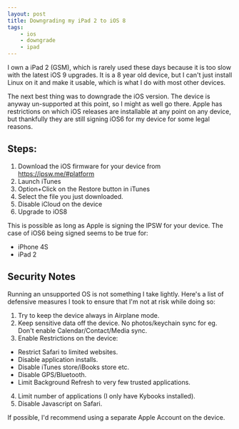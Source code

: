 ```yaml
---
layout: post
title: Downgrading my iPad 2 to iOS 8
tags:
    - ios
    - downgrade
    - ipad
---
```


I own a iPad 2 (GSM), which is rarely used these days because it is too slow with the latest iOS 9 upgrades. It is a 8 year old device, but I can't just install Linux on it and make it usable, which is what I do with most other devices.

The next best thing was to downgrade the iOS version. The device is anyway un-supported at this point, so I might as well go there. Apple has restrictions on which iOS releases are installable at any point on any device, but thankfully they are still signing iOS6 for my device for some legal reasons.

## Steps:

1. Download the iOS firmware for your device from <https://ipsw.me/#platform>
2. Launch iTunes
3. Option+Click on the Restore button in iTunes
4. Select the file you just downloaded.
5. Disable iCloud on the device
6. Upgrade to iOS8

This is possible as long as Apple is signing the IPSW for your device. The case of iOS6 being signed seems to be true for:

- iPhone 4S
- iPad 2

## Security Notes

Running an unsupported OS is not something I take lightly. Here's a list of defensive measures I took to ensure that I'm not at risk while doing so:

1. Try to keep the device always in Airplane mode.
2. Keep sensitive data off the device. No photos/keychain sync for eg. Don't enable Calendar/Contact/Media sync.
3. Enable Restrictions on the device:
 - Restrict Safari to limited websites.
 - Disable application installs.
 - Disable iTunes store/iBooks store etc.
 - Disable GPS/Bluetooth.
 - Limit Background Refresh to very few trusted applications.
4. Limit number of applications (I only have Kybooks installed).
5. Disable Javascript on Safari.

If possible, I'd recommend using a separate Apple Account on the device.